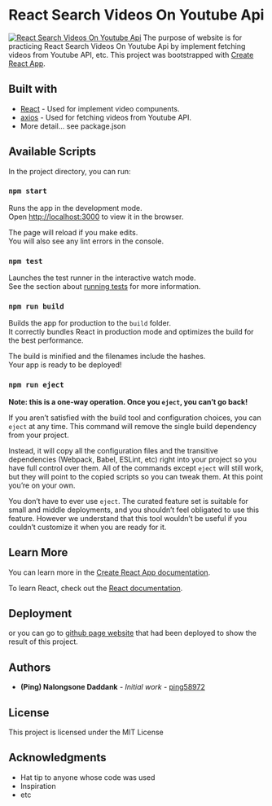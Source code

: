 # React Search Videos On Youtube Api

<a href="https://ping58972.github.io/react-practice-searchVideosOnYoutubeApi/"><img src="https://a.imge.to/2019/07/15/FpGFG.jpg" target="_blank" alt="React Search Videos On Youtube Api"></a>
The purpose of website is for practicing React Search Videos On Youtube Api by implement fetching videos from Youtube API, etc.
This project was bootstrapped with [Create React App](https://github.com/facebook/create-react-app).

## Built with

- [React](#) - Used for implement video compunents.
- [axios](#) - Used for fetching videos from Youtube API.
- More detail... see package.json

## Available Scripts

In the project directory, you can run:

### `npm start`

Runs the app in the development mode.<br>
Open [http://localhost:3000](http://localhost:3000) to view it in the browser.

The page will reload if you make edits.<br>
You will also see any lint errors in the console.

### `npm test`

Launches the test runner in the interactive watch mode.<br>
See the section about [running tests](https://facebook.github.io/create-react-app/docs/running-tests) for more information.

### `npm run build`

Builds the app for production to the `build` folder.<br>
It correctly bundles React in production mode and optimizes the build for the best performance.

The build is minified and the filenames include the hashes.<br>
Your app is ready to be deployed!

### `npm run eject`

**Note: this is a one-way operation. Once you `eject`, you can’t go back!**

If you aren’t satisfied with the build tool and configuration choices, you can `eject` at any time. This command will remove the single build dependency from your project.

Instead, it will copy all the configuration files and the transitive dependencies (Webpack, Babel, ESLint, etc) right into your project so you have full control over them. All of the commands except `eject` will still work, but they will point to the copied scripts so you can tweak them. At this point you’re on your own.

You don’t have to ever use `eject`. The curated feature set is suitable for small and middle deployments, and you shouldn’t feel obligated to use this feature. However we understand that this tool wouldn’t be useful if you couldn’t customize it when you are ready for it.

## Learn More

You can learn more in the [Create React App documentation](https://facebook.github.io/create-react-app/docs/getting-started).

To learn React, check out the [React documentation](https://reactjs.org/).

## Deployment

or you can go to <a href="https://ping58972.github.io/react-practice-searchVideosOnYoutubeApi/">github page website</a> that had been deployed to show the result of this project.

## Authors

- **(Ping) Nalongsone Daddank** - _Initial work_ - [ping58972](https://github.com/ping58972)

## License

This project is licensed under the MIT License

## Acknowledgments

- Hat tip to anyone whose code was used
- Inspiration
- etc
